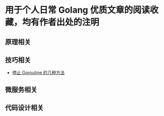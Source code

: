 # 用于个人日常 Golang 优质文章的阅读收藏，均有作者出处的注明

## 原理相关

## 技巧相关

- [停止 Goroutine 的几种方法](skill/stop-goroutine.md)

## 微服务相关

## 代码设计相关

